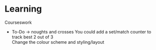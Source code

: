# Learning
Courseswork


* To-Do -> noughts and crosses
You could add a set/match counter to track best 2 out of 3 <br>
Change the colour scheme and styling/layout
